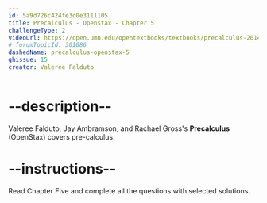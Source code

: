 ```yaml
---
id: 5a9d726c424fe3d0e3111105
title: Precalculus - Openstax - Chapter 5
challengeType: 2
videoUrl: https://open.umn.edu/opentextbooks/textbooks/precalculus-2014
# forumTopicId: 301086
dashedName: precalculus-openstax-5
ghissue: 15
creator: Valeree Falduto 
---
```


# --description--

Valeree Falduto, Jay Ambramson, and Rachael Gross's __Precalculus__ (OpenStax) covers pre-calculus.

# --instructions--

Read Chapter Five and complete all the questions with selected solutions.